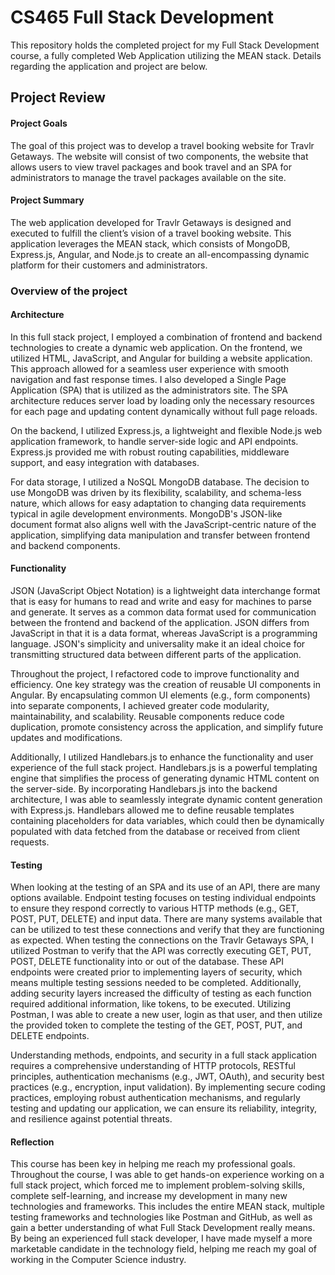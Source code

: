 # CS465 Full Stack Development
This repository holds the completed project for my Full Stack Development course, a fully completed Web Application utilizing the MEAN stack. Details regarding the application and project are below.

## Project Review

#### Project Goals
The goal of this project was to develop a travel booking website for Travlr Getaways. The website will consist of two components, the website that allows users to view travel packages and book travel and an SPA for administrators to manage the travel packages available on the site. 

#### Project Summary
The web application developed for Travlr Getaways is designed and executed to fulfill the client’s vision of a travel booking website. This application leverages the MEAN stack, which consists of MongoDB, Express.js, Angular, and Node.js to create an all-encompassing dynamic platform for their customers and administrators.

### Overview of the project
#### Architecture
In this full stack project, I employed a combination of frontend and backend technologies to create a dynamic web application. On the frontend, we utilized HTML, JavaScript, and Angular for building a website application. This approach allowed for a seamless user experience with smooth navigation and fast response times. I also developed a Single Page Application (SPA) that is utilized as the administrators site. The SPA architecture reduces server load by loading only the necessary resources for each page and updating content dynamically without full page reloads. <br>

On the backend, I utilized Express.js, a lightweight and flexible Node.js web application framework, to handle server-side logic and API endpoints. Express.js provided me with robust routing capabilities, middleware support, and easy integration with databases.

For data storage, I utilized a NoSQL MongoDB database. The decision to use MongoDB was driven by its flexibility, scalability, and schema-less nature, which allows for easy adaptation to changing data requirements typical in agile development environments. MongoDB's JSON-like document format also aligns well with the JavaScript-centric nature of the application, simplifying data manipulation and transfer between frontend and backend components.

#### Functionality
JSON (JavaScript Object Notation) is a lightweight data interchange format that is easy for humans to read and write and easy for machines to parse and generate. It serves as a common data format used for communication between the frontend and backend of the application. JSON differs from JavaScript in that it is a data format, whereas JavaScript is a programming language. JSON's simplicity and universality make it an ideal choice for transmitting structured data between different parts of the application.

Throughout the project, I refactored code to improve functionality and efficiency. One key strategy was the creation of reusable UI components in Angular. By encapsulating common UI elements (e.g., form components) into separate components, I achieved greater code modularity, maintainability, and scalability. Reusable components reduce code duplication, promote consistency across the application, and simplify future updates and modifications.

Additionally, I utilized Handlebars.js to enhance the functionality and user experience of the full stack project. Handlebars.js is a powerful templating engine that simplifies the process of generating dynamic HTML content on the server-side. By incorporating Handlebars.js into the backend architecture, I was able to seamlessly integrate dynamic content generation with Express.js. Handlebars allowed me to define reusable templates containing placeholders for data variables, which could then be dynamically populated with data fetched from the database or received from client requests.

#### Testing
When looking at the testing of an SPA and its use of an API, there are many options available. Endpoint testing focuses on testing individual endpoints to ensure they respond correctly to various HTTP methods (e.g., GET, POST, PUT, DELETE) and input data. There are many systems available that can be utilized to test these connections and verify that they are functioning as expected. When testing the connections on the Travlr Getaways SPA, I utilized Postman to verify that the API was correctly executing GET, PUT, POST, DELETE functionality into or out of the database. These API endpoints were created prior to implementing layers of security, which means multiple testing sessions needed to be completed. Additionally, adding security layers increased the difficulty of testing as each function required additional information, like tokens, to be executed. Utilizing Postman, I was able to create a new user, login as that user, and then utilize the provided token to complete the testing of the GET, POST, PUT, and DELETE endpoints. 

Understanding methods, endpoints, and security in a full stack application requires a comprehensive understanding of HTTP protocols, RESTful principles, authentication mechanisms (e.g., JWT, OAuth), and security best practices (e.g., encryption, input validation). By implementing secure coding practices, employing robust authentication mechanisms, and regularly testing and updating our application, we can ensure its reliability, integrity, and resilience against potential threats.

#### Reflection
This course has been key in helping me reach my professional goals. Throughout the course, I was able to get hands-on experience working on a full stack project, which forced me to implement problem-solving skills, complete self-learning, and increase my development in many new technologies and frameworks. This includes the entire MEAN stack, multiple testing frameworks and technologies like Postman and GitHub, as well as gain a better understanding of what Full Stack Development really means. By being an experienced full stack developer, I have made myself a more marketable candidate in the technology field, helping me reach my goal of working in the Computer Science industry. 
